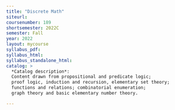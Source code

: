 ```yaml
---
title: "Discrete Math"
siteurl:
coursenumber: 189
shortsemester: 2022C
semester: Fall
year: 2022
layout: mycourse
syllabus_pdf:
syllabus_html:
syllabus_standalone_html:
catalog: >
  *Catalog description*:
  Content drawn from propositional and predicate logic;
  proof logic, induction and recursion, elementary set theory;
  functions and relations; combinatorial enumeration;
  graph theory and basic elementary number theory.

---
```

